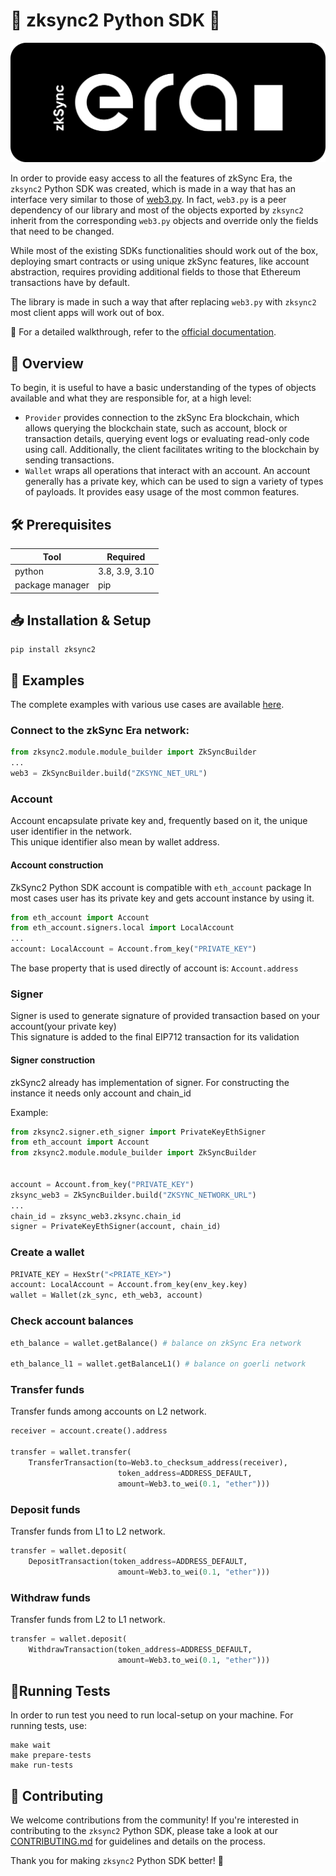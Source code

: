 # 🚀 zksync2 Python SDK 🚀
![Era Logo](https://github.com/matter-labs/era-contracts/raw/main/eraLogo.svg)

In order to provide easy access to all the features of zkSync Era, the `zksync2` Python SDK was created,
which is made in a way that has an interface very similar to those of [web3.py](https://web3py.readthedocs.io/en/v6.6.1/). In
fact, `web3.py` is a peer dependency of our library and most of the objects exported by `zksync2` inherit from the corresponding `web3.py` objects and override only the fields that need
to be changed.

While most of the existing SDKs functionalities should work out of the box, deploying smart contracts or using unique zkSync features,
like account abstraction, requires providing additional fields to those that Ethereum transactions have by default.

The library is made in such a way that after replacing `web3.py` with `zksync2` most client apps will work out of
box.

🔗 For a detailed walkthrough, refer to the [official documentation](https://docs.zksync.io/build/sdks/python/getting-started.html).

## 📌 Overview

To begin, it is useful to have a basic understanding of the types of objects available and what they are responsible for, at a high level:

-   `Provider` provides connection to the zkSync Era blockchain, which allows querying the blockchain state, such as account, block or transaction details,
    querying event logs or evaluating read-only code using call. Additionally, the client facilitates writing to the blockchain by sending
    transactions.
-   `Wallet` wraps all operations that interact with an account. An account generally has a private key, which can be used to sign a variety of
    types of payloads. It provides easy usage of the most common features.

## 🛠 Prerequisites
| Tool            | Required       |
|-----------------|----------------|
| python          | 3.8, 3.9, 3.10 |
| package manager | pip            |

## 📥 Installation & Setup

```console
pip install zksync2
```
## 📝 Examples

The complete examples with various use cases are available [here](https://github.com/zksync-sdk/zksync2-examples/tree/main/python).

### Connect to the zkSync Era network:

```python
from zksync2.module.module_builder import ZkSyncBuilder
...
web3 = ZkSyncBuilder.build("ZKSYNC_NET_URL")
```

### Account

Account encapsulate private key and, frequently based on it, the unique user identifier in the network.<br> This unique identifier also mean by wallet address.

#### Account construction

ZkSync2 Python SDK account is compatible with `eth_account` package
In most cases user has its private key and gets account instance by using it.

```python
from eth_account import Account
from eth_account.signers.local import LocalAccount
...
account: LocalAccount = Account.from_key("PRIVATE_KEY")

```

The base property that is used directly of account is: `Account.address`


### Signer

Signer is used to generate signature of provided transaction based on your account(your private key)<br>
This signature is added to the final EIP712 transaction for its validation


#### Signer construction

zkSync2 already has implementation of signer. For constructing the instance it needs only account and chain_id

Example:

```python
from zksync2.signer.eth_signer import PrivateKeyEthSigner
from eth_account import Account
from zksync2.module.module_builder import ZkSyncBuilder


account = Account.from_key("PRIVATE_KEY")
zksync_web3 = ZkSyncBuilder.build("ZKSYNC_NETWORK_URL")
...
chain_id = zksync_web3.zksync.chain_id
signer = PrivateKeyEthSigner(account, chain_id)
```

### Create a wallet

```python
PRIVATE_KEY = HexStr("<PRIATE_KEY>")
account: LocalAccount = Account.from_key(env_key.key)
wallet = Wallet(zk_sync, eth_web3, account)
```

### Check account balances

```python
eth_balance = wallet.getBalance() # balance on zkSync Era network

eth_balance_l1 = wallet.getBalanceL1() # balance on goerli network
```

### Transfer funds

Transfer funds among accounts on L2 network.

```python
receiver = account.create().address

transfer = wallet.transfer(
    TransferTransaction(to=Web3.to_checksum_address(receiver),
                        token_address=ADDRESS_DEFAULT,
                        amount=Web3.to_wei(0.1, "ether")))
```

### Deposit funds

Transfer funds from L1 to L2 network.

```python
transfer = wallet.deposit(
    DepositTransaction(token_address=ADDRESS_DEFAULT,
                        amount=Web3.to_wei(0.1, "ether")))
```

### Withdraw funds

Transfer funds from L2 to L1 network.

```python
transfer = wallet.deposit(
    WithdrawTransaction(token_address=ADDRESS_DEFAULT,
                        amount=Web3.to_wei(0.1, "ether")))
```

## 🤖Running Tests

In order to run test you need to run local-setup on your machine. For running tests, use:
```console
make wait
make prepare-tests
make run-tests
```

## 🤝 Contributing

We welcome contributions from the community! If you're interested in contributing to the `zksync2` Python SDK,
please take a look at our [CONTRIBUTING.md](./.github/CONTRIBUTING.md) for guidelines and details on the process.

Thank you for making `zksync2` Python SDK better! 🙌
